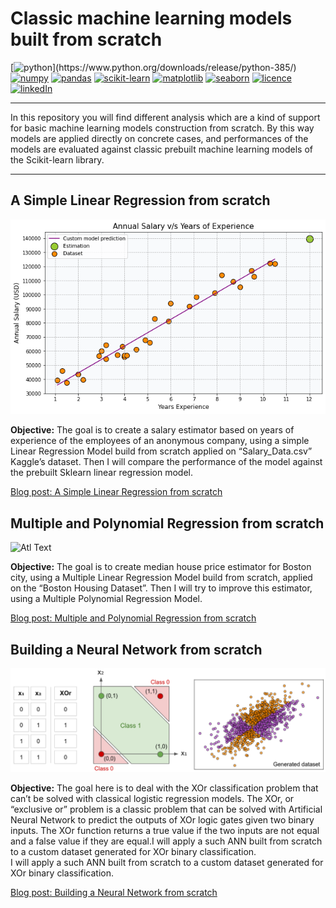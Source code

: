# Classic machine learning models built from scratch

[![python](https://img.shields.io/badge/python-3.8.5-brightgreen?)](https://www.python.org/downloads/release/python-385/)
[![numpy](https://img.shields.io/badge/numpy-1.20.1-brightgreen)](https://pypi.org/project/numpy/1.20.1/)
[![pandas](https://img.shields.io/badge/pandas-1.2.2-brightgreen)](https://pypi.org/project/pandas/1.2.2/)
[![scikit-learn](https://img.shields.io/badge/scikit--learn-0.24.1-brightgreen)](https://pypi.org/project/scikit-learn/0.24.1/)
[![matplotlib](https://img.shields.io/badge/matplotlib-3.3.4-brightgreen)](https://pypi.org/project/matplotlib/3.3.4/)
[![seaborn](https://img.shields.io/badge/seaborn-0.11.1-brightgreen)](https://pypi.org/project/seaborn/)
[![licence](https://img.shields.io/badge/licence-MIT-yellow)](https://github.com/Domsdev/Data-science-blog/blob/main/MIT%20Licence.md) [![linkedIn](https://img.shields.io/badge/-LinkedIn%20-blue)](https://www.linkedin.com/in/dominique-pothin-dev/)

---

In this repository you will find different analysis which are a kind of support for basic machine learning models construction from scratch. By this way models are applied directly on concrete cases, and performances of the models are evaluated against classic prebuilt machine learning models of the Scikit-learn library.

---


## A Simple Linear Regression from scratch 

![png](img/linear_regression.png)

**Objective:** The goal is to create a salary estimator based on years of experience of the employees of an anonymous company, using a simple Linear Regression Model build from scratch applied on “Salary_Data.csv” Kaggle’s dataset. Then I will compare the performance of the model against the prebuilt Sklearn linear regression model.<br/>

<a href="https://domsdev.github.io/Data-science-blog/post/a_simple_linear_regression_from_scratch/">Blog post: A Simple Linear Regression from scratch</a>


## Multiple and Polynomial Regression from scratch

![Atl Text](img/animation.gif)

**Objective:** The goal is to create median house price estimator for Boston city, using a Multiple Linear Regression Model build from scratch, applied on the “Boston Housing Dataset”. Then I will try to improve this estimator, using a Multiple Polynomial Regression Model.<br/>

<a href="https://domsdev.github.io/Data-science-blog/post/multiple_and_polynomial_regression_from_scratch/">Blog post: Multiple and Polynomial Regression from scratch</a>


## Building a Neural Network from scratch

![png](img/xor_example.png)

**Objective:** The goal here is to deal with the XOr classification problem that can’t be solved with classical logistic regression models. The XOr, or “exclusive or” problem is a classic problem that can be solved with Artificial Neural Network to predict the outputs of XOr logic gates given two binary inputs. The XOr function returns a true value if the two inputs are not equal and a false value if they are equal.I will apply a such ANN built from scratch to a custom dataset generated for XOr binary classification.<br/>
I will apply a such ANN built from scratch to a custom dataset generated for XOr binary classification.<br/>

<a href="https://domsdev.github.io/Data-science-blog/post/building_a_neural_network_from_scratch/">Blog post: Building a Neural Network from scratch</a>

